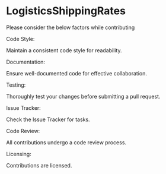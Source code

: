 # LogisticsShippingRates
Please consider the below factors while contributing 

Code Style: 

Maintain a consistent code style for readability.

Documentation:


Ensure well-documented code for effective collaboration.

Testing:

Thoroughly test your changes before submitting a pull request.

Issue Tracker:

Check the Issue Tracker for tasks.

Code Review:

All contributions undergo a code review process.

Licensing:

Contributions are licensed.
